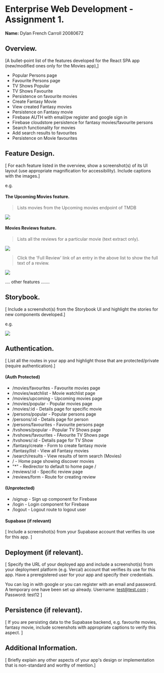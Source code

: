 # Enterprise Web Development - Assignment 1.

__Name:__ Dylan French Carroll 20080672

## Overview.

[A bullet-point list of the features developed for the React SPA app (new/modified ones only for the Movies app),]

+ Popular Persons page
+ Favourite Persons page
+ TV Shows Popular
+ TV Shows Favourite
+ Persistence on favourite movies
+ Create Fantasy Movie
+ View created Fantasy movies
+ Persistence on Fantasy movie
+ Firebase AUTH with email/pw register and google sign in
+ Firebase cloudstore persistence for fantasy movies/favourite persons
+ Search functionality for movies 
+ Add search results to favourites
+ Persistence on Movie favourites

## Feature Design.

[ For each feature listed in the overview, show a screenshot(s) of its UI layout (use appropriate magnification for accessibility). Include captions with the images.]

e.g. 

#### The Upcoming Movies feature.

> Lists movies from the Upcoming movies endpoint of TMDB

![][image1]

#### Movies Reviews feature.

> Lists all the reviews for a particular movie (text extract only).

![][image2]

> Click the 'Full Review' link of an entry in the above list to show the full text of a review. 

![][image3]

.... other features .......

## Storybook.

[ Include a screenshot(s) from the Storybook UI and highlight the stories for new components developed.]

e.g.

![][image5]

## Authentication.

[ List all the routes in your app and highlight those that are protected/private (require authentication).]

#### (Auth Protected)
+ /movies/favourites - Favourite movies page
+ /movies/watchlist - Movie watchlist page
+ /movies/upcoming - Upcoming movies page
+ /movies/popular - Popular movies page
+ /movies/:id - Details page for specific movie
+ /persons/popular - Popular persons page
+ /persons/:id - Details page for person
+ /persons/favourites - Favourite persons page
+ /tvshows/popular - Popular TV Shows page
+ /tvshows/favourites - FAvourite TV Shows page
+ /tvshows/:id - Details page for TV Show
+ /fantasy/create - Form to create fantasy movie
+ /fantasy/list - View all Fantasy movies
+ /search/results - View results of term search (Movies)
+ / - Home page showing discover movies
+ "*" - Redirector to default to home page /
+ /reviews/:id - Specific review page
+ /reviews/form - Route for creating review

#### (Unprotected)
+ /signup - Sign up component for Firebase
+ /login - Login component for Firebase
+ /logout - Logout route to logout user

#### Supabase (if relevant)

[ Include a screenshot(s) from your Supabase account that verifies its use for this app. ]

## Deployment (if relevant).

[ Specify the URL of your deployed app and include a screenshot(s) from your deployment platform (e.g. Vercal) account that verifies its use for this app. Have a preregistered user for your app and specify their credentials.

You can log in with google or you can register with an email and password. A temporary one have been set up already.
Username: test@test.com ; Password: test12
]

## Persistence (if relevant).

[ If you are persisting data to the Supabase backend, e.g. favourite movies, fantasy movie, include screenshots with appropriate captions to verify this aspect. ]

## Additional Information.

[ Briefly explain any other aspects of your app's design or implementation that is non-standard and worthy of mention.]

[image1]: ./images/image1.png
[image2]: ./images/image2.png
[image3]: ./images/image3.png
[image4]: ./images/image4.png
[image5]: ./images/image5.png
